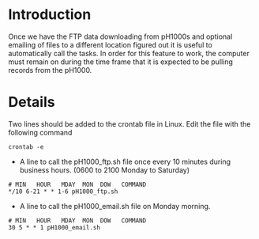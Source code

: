 # Introduction #

Once we have the FTP data downloading from pH1000s and optional emailing of files to a different location figured out it is useful to automatically call the tasks. In order for this feature to work, the computer must remain on during the time frame that it is expected to be pulling records from the pH1000.

# Details #

Two lines should be added to the crontab file in Linux.  Edit the file with the following command
```
crontab -e
```

  * A line to call the pH1000\_ftp.sh file once every 10 minutes during business hours. (0600 to 2100 Monday to Saturday)

```
# MIN   HOUR   MDAY  MON  DOW   COMMAND 
*/10 6-21 * * 1-6 pH1000_ftp.sh
```


  * A line to call the pH1000\_email.sh file on Monday morning.

```
# MIN   HOUR   MDAY  MON  DOW   COMMAND 
30 5 * * 1 pH1000_email.sh
```